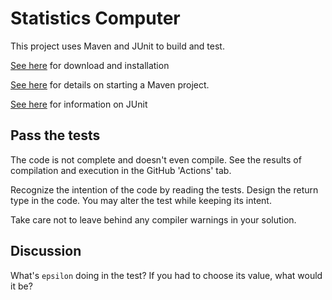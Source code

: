 # Statistics Computer

This project uses Maven and JUnit to build and test.

[See here](https://maven.apache.org/download.cgi) for download and installation

[See here](https://maven.apache.org/guides/getting-started/) for details on starting a Maven project.

[See here](https://github.com/junit-team/junit4/wiki/Assertions) for information on JUnit

## Pass the tests

The code is not complete and doesn't even compile.
See the results of compilation and execution in the GitHub 'Actions' tab.

Recognize the intention of the code by reading the tests.
Design the return type in the code.
You may alter the test while keeping its intent.

Take care not to leave behind any compiler warnings in your solution.

## Discussion

What's `epsilon` doing in the test? If you had to choose its value, what would it be?
